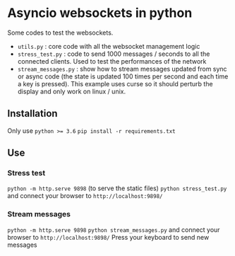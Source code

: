 # Asyncio websockets in python

Some codes to test the websockets.

* `utils.py` : core code with all the websocket management logic
* `stress_test.py` : code to send 1000 messages / seconds to all the connected clients. Used to test the performances of the network
* `stream_messages.py` : show how to stream messages updated from sync or async code (the state is updated 100 times per second and each time a key is pressed). This example uses curse so it should perturb the display and only work on linux / unix.

## Installation

Only use `python >= 3.6`
`pip install -r requirements.txt`

## Use

### Stress test

`python -m http.serve 9898` (to serve the static files)
`python stress_test.py` and connect your browser to `http://localhost:9898/`


### Stream messages

`python -m http.serve 9898`
`python stream_messages.py` and connect your browser to `http://localhost:9898/`
Press your keyboard to send new messages